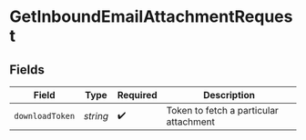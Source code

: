 # GetInboundEmailAttachmentRequest


## Fields

| Field                                  | Type                                   | Required                               | Description                            |
| -------------------------------------- | -------------------------------------- | -------------------------------------- | -------------------------------------- |
| `downloadToken`                        | *string*                               | :heavy_check_mark:                     | Token to fetch a particular attachment |
